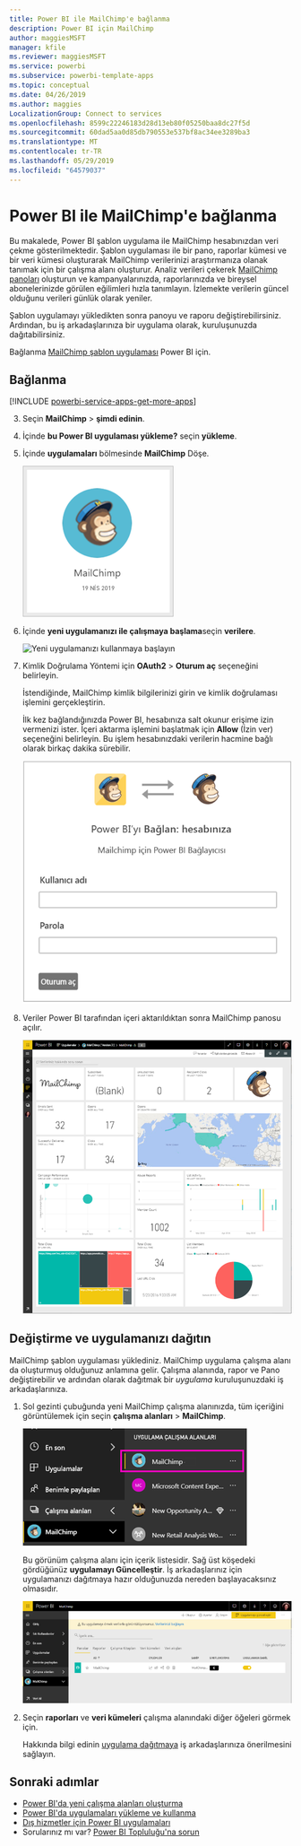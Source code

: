 ```yaml
---
title: Power BI ile MailChimp'e bağlanma
description: Power BI için MailChimp
author: maggiesMSFT
manager: kfile
ms.reviewer: maggiesMSFT
ms.service: powerbi
ms.subservice: powerbi-template-apps
ms.topic: conceptual
ms.date: 04/26/2019
ms.author: maggies
LocalizationGroup: Connect to services
ms.openlocfilehash: 8599c22246183d28d13eb80f05250baa8dc27f5d
ms.sourcegitcommit: 60dad5aa0d85db790553e537bf8ac34ee3289ba3
ms.translationtype: MT
ms.contentlocale: tr-TR
ms.lasthandoff: 05/29/2019
ms.locfileid: "64579037"
---
```

# <a name="connect-to-mailchimp-with-power-bi"></a>Power BI ile MailChimp'e bağlanma
Bu makalede, Power BI şablon uygulama ile MailChimp hesabınızdan veri çekme gösterilmektedir. Şablon uygulaması ile bir pano, raporlar kümesi ve bir veri kümesi oluşturarak MailChimp verilerinizi araştırmanıza olanak tanımak için bir çalışma alanı oluşturur. Analiz verileri çekerek [MailChimp panoları](https://powerbi.microsoft.com/integrations/mailchimp) oluşturun ve kampanyalarınızda, raporlarınızda ve bireysel abonelerinizde görülen eğilimleri hızla tanımlayın. İzlemekte verilerin güncel olduğunu verileri günlük olarak yeniler.

Şablon uygulamayı yükledikten sonra panoyu ve raporu değiştirebilirsiniz. Ardından, bu iş arkadaşlarınıza bir uygulama olarak, kuruluşunuzda dağıtabilirsiniz.

Bağlanma [MailChimp şablon uygulaması](https://app.powerbi.com/getdata/services/mailchimp) Power BI için.

## <a name="how-to-connect"></a>Bağlanma

[!INCLUDE [powerbi-service-apps-get-more-apps](./includes/powerbi-service-apps-get-more-apps.md)]

3. Seçin **MailChimp** \> **şimdi edinin**.
4. İçinde **bu Power BI uygulaması yükleme?** seçin **yükleme**.
4. İçinde **uygulamaları** bölmesinde **MailChimp** Döşe.

    ![Power BI MailChimp uygulama kutucuğu](media/service-connect-to-mailchimp/power-bi-connect-mailchimp.png)

6. İçinde **yeni uygulamanızı ile çalışmaya başlama**seçin **verilere**.

    ![Yeni uygulamanızı kullanmaya başlayın](media/service-tutorial-connect-to-github/power-bi-github-app-tutorial-connect-data.png)

1. Kimlik Doğrulama Yöntemi için **OAuth2** \> **Oturum aç** seçeneğini belirleyin.
   
    İstendiğinde, MailChimp kimlik bilgilerinizi girin ve kimlik doğrulaması işlemini gerçekleştirin.
   
    İlk kez bağlandığınızda Power BI, hesabınıza salt okunur erişime izin vermenizi ister. İçeri aktarma işlemini başlatmak için **Allow** (İzin ver) seçeneğini belirleyin. Bu işlem hesabınızdaki verilerin hacmine bağlı olarak birkaç dakika sürebilir.
   
    ![MailChimp için Power BI Bağlayıcısı](media/service-connect-to-mailchimp/allow.png)

5. Veriler Power BI tarafından içeri aktarıldıktan sonra MailChimp panosu açılır.
   
    ![Power BI MailChimp Panosu](media/service-connect-to-mailchimp/power-bi-mailchimp-dashboard.png)

## <a name="modify-and-distribute-your-app"></a>Değiştirme ve uygulamanızı dağıtın

MailChimp şablon uygulaması yüklediniz. MailChimp uygulama çalışma alanı da oluşturmuş olduğunuz anlamına gelir. Çalışma alanında, rapor ve Pano değiştirebilir ve ardından olarak dağıtmak bir *uygulama* kuruluşunuzdaki iş arkadaşlarınıza. 

1. Sol gezinti çubuğunda yeni MailChimp çalışma alanınızda, tüm içeriğini görüntülemek için seçin **çalışma alanları** > **MailChimp**. 

    ![Sol gezinti bölmesinde MailChimp çalışma](media/service-connect-to-mailchimp/power-bi-mailchimp-left-nav.png)

    Bu görünüm çalışma alanı için içerik listesidir. Sağ üst köşedeki gördüğünüz **uygulamayı Güncelleştir**. İş arkadaşlarınız için uygulamanızı dağıtmaya hazır olduğunuzda nereden başlayacaksınız olmasıdır.

    ![MailChimp içerik listesi](media/service-connect-to-mailchimp/power-bi-mailchimp-content-list.png)

2. Seçin **raporları** ve **veri kümeleri** çalışma alanındaki diğer öğeleri görmek için. 

    Hakkında bilgi edinin [uygulama dağıtmaya](service-create-distribute-apps.md) iş arkadaşlarınıza önerilmesini sağlayın.

## <a name="next-steps"></a>Sonraki adımlar

* [Power BI'da yeni çalışma alanları oluşturma](service-create-the-new-workspaces.md)
* [Power BI'da uygulamaları yükleme ve kullanma](consumer/end-user-apps.md)
* [Dış hizmetler için Power BI uygulamaları](service-connect-to-services.md)
* Sorularınız mı var? [Power BI Topluluğu'na sorun](http://community.powerbi.com/)

